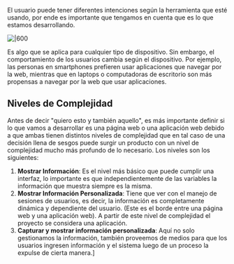 El usuario puede tener diferentes intenciones según la herramienta que esté usando, por ende es importante que tengamos en cuenta que es lo que estamos desarrollando.

![|600](https://i.imgur.com/tZR25pF.png) 

Es algo que se aplica para cualquier tipo de dispositivo. Sin embargo, el comportamiento de los usuarios cambia según el dispositivo. Por ejemplo, las personas en smartphones prefieren usar aplicaciones que navegar por la web, mientras que en laptops o computadoras de escritorio son más propensas a navegar por la web que usar aplicaciones.
## Niveles de Complejidad
Antes de decir "quiero esto y también aquello", es más importante definir si lo que vamos a desarrollar es una página web o una aplicación web debido a que ambas tienen distintos niveles de complejidad que en tal caso de una decisión llena de sesgos puede surgir un producto con un nivel de complejidad mucho más profundo de lo necesario. Los niveles son los siguientes:
1. **Mostrar Información**: Es el nivel más básico que puede cumplir una interfaz, lo importante es que independientemente de las variables la información que muestra siempre es la misma.
2. **Mostrar Información Personalizada**: Tiene que ver con el manejo de sesiones de usuarios, es decir, la información es completamente dinámica y dependiente del usuario. (Este es el borde entre una página web y una aplicación web). A partir de este nivel de complejidad el proyecto se considera una aplicación.
3. **Capturar y mostrar información personalizada**: Aquí no solo gestionamos la información, también proveemos de medios para que los usuarios ingresen información y el sistema luego de un proceso la expulse de cierta manera.]
